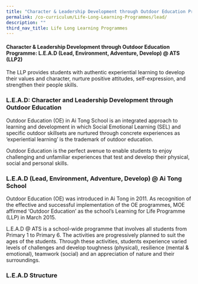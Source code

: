 ```yaml
---
title: "Character & Leadership Development through Outdoor Education Programme: LEAD"
permalink: /co-curriculum/Life-Long-Learning-Programmes/lead/
description: ""
third_nav_title: Life Long Learning Programmes
---
```

#### Character & Leadership Development through Outdoor Education Programme: L.E.A.D (Lead, Environment, Adventure, Develop) @ ATS (LLP2)

The LLP provides students with authentic experiential learning to develop their values and character, nurture positive attitudes, self-expression, and strengthen their people skills.

### L.E.A.D: Character and Leadership Development through Outdoor Education

Outdoor Education (OE) in Ai Tong School is an integrated approach to learning and development in which Social Emotional Learning (SEL) and specific outdoor skillsets are nurtured through concrete experiences as ‘experiential learning’ is the trademark of outdoor education.  
 
Outdoor Education is the perfect avenue to enable students to enjoy challenging and unfamiliar experiences that test and develop their physical, social and personal skills.

### L.E.A.D (Lead, Environment, Adventure, Develop) @ Ai Tong School

Outdoor Education (OE) was introduced in Ai Tong in 2011. As recognition of the effective and successful implementation of the OE programmes, MOE affirmed ‘Outdoor Education’ as the school’s Learning for Life Programme (LLP) in March 2015.

L.E.A.D @ ATS is a school-wide programme that involves all students from Primary 1 to Primary 6. The activities are progressively planned to suit the ages of the students. Through these activities, students experience varied levels of challenges and develop toughness (physical), resilience (mental & emotional), teamwork (social) and an appreciation of nature and their surroundings.

### L.E.A.D Structure